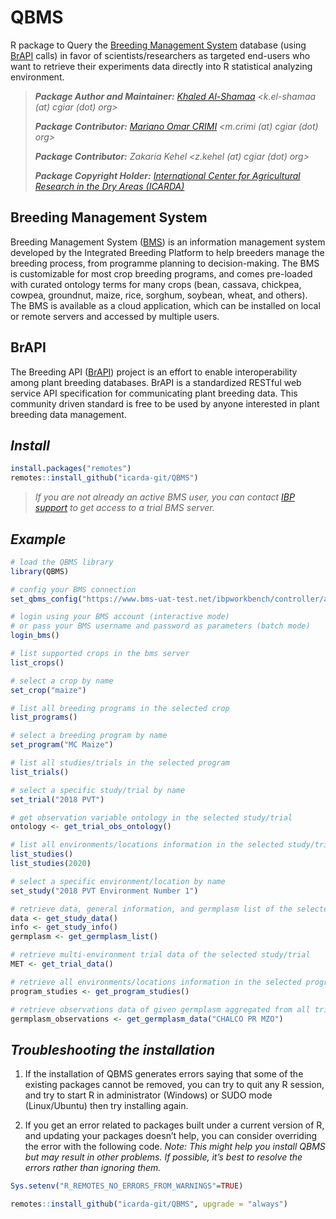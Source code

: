 # QBMS
<!-- https://shields.io/ -->
R package to Query the [Breeding Management System](https://bmspro.io/) database (using [BrAPI](https://brapi.org/) calls) in favor of scientists/researchers as targeted end-users who want to retrieve their experiments data directly into R statistical analyzing environment.

> ___Package Author and Maintainer:__ [Khaled Al-Shamaa](https://github.com/khaled-alshamaa) <k.el-shamaa (at) cgiar (dot) org>_
>
> ___Package Contributor:__ [Mariano Omar CRIMI](https://github.com/mcrimi) <m.crimi (at) cgiar (dot) org>_
>
> ___Package Contributor:__ Zakaria Kehel <z.kehel (at) cgiar (dot) org>_
>
> ___Package Copyright Holder:__ [International Center for Agricultural Research in the Dry Areas (ICARDA)](https://www.icarda.org/)_

## Breeding Management System
Breeding Management System ([BMS](https://bmspro.io/)) is an information management system developed by the Integrated Breeding Platform to help breeders manage the breeding process, from programme planning to decision-making. The BMS is customizable for most crop breeding programs, and comes pre-loaded with curated ontology terms for many crops (bean, cassava, chickpea, cowpea, groundnut, maize, rice, sorghum, soybean, wheat, and others). The BMS is available as a cloud application, which can be installed on local or remote servers and accessed by multiple users.

## BrAPI
The Breeding API ([BrAPI](https://brapi.org/)) project is an effort to enable interoperability among plant breeding databases. BrAPI is a standardized RESTful web service API specification for communicating plant breeding data. This community driven standard is free to be used by anyone interested in plant breeding data management.

## _Install_
```r
install.packages("remotes")
remotes::install_github("icarda-git/QBMS")
```

> _If you are not already an active BMS user, you can contact [IBP support](https://ibplatform.atlassian.net/servicedesk/customer/portal/4/group/30/create/60) to get access to a trial BMS server._

## _Example_
```r
# load the QBMS library
library(QBMS)

# config your BMS connection
set_qbms_config("https://www.bms-uat-test.net/ibpworkbench/controller/auth/login")

# login using your BMS account (interactive mode)
# or pass your BMS username and password as parameters (batch mode)
login_bms()

# list supported crops in the bms server
list_crops()

# select a crop by name
set_crop("maize")

# list all breeding programs in the selected crop
list_programs()

# select a breeding program by name
set_program("MC Maize")

# list all studies/trials in the selected program
list_trials()

# select a specific study/trial by name
set_trial("2018 PVT")

# get observation variable ontology in the selected study/trial
ontology <- get_trial_obs_ontology()

# list all environments/locations information in the selected study/trial
list_studies()
list_studies(2020)

# select a specific environment/location by name
set_study("2018 PVT Environment Number 1")

# retrieve data, general information, and germplasm list of the selected environment/location
data <- get_study_data()
info <- get_study_info()
germplasm <- get_germplasm_list()

# retrieve multi-environment trial data of the selected study/trial
MET <- get_trial_data()

# retrieve all environments/locations information in the selected program
program_studies <- get_program_studies()

# retrieve observations data of given germplasm aggregated from all trials in the selected program
germplasm_observations <- get_germplasm_data("CHALCO PR MZO")

```
## _Troubleshooting the installation_

1. If the installation of QBMS generates errors saying that some of the existing packages cannot be removed, you can try to quit any R session, and try to start R in administrator (Windows) or SUDO mode (Linux/Ubuntu) then try installing again.

2. If you get an error related to packages built under a current version of R, and updating your packages doesn’t help, you can consider overriding the error with the following code. _Note: This might help you install QBMS but may result in other problems. If possible, it’s best to resolve the errors rather than ignoring them._

```r
Sys.setenv("R_REMOTES_NO_ERRORS_FROM_WARNINGS"=TRUE)

remotes::install_github("icarda-git/QBMS", upgrade = "always")
```
